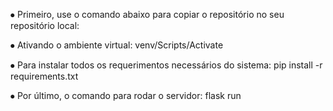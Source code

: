 ⦁ Primeiro, use o comando abaixo para copiar o repositório no seu repositório local:

⦁ Ativando o ambiente virtual:
    venv/Scripts/Activate
  
⦁ Para instalar todos os requerimentos necessários do sistema:
    pip install -r requirements.txt

⦁ Por último, o comando para rodar o servidor:
    flask run
